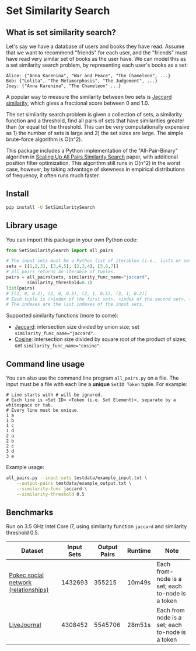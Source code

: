 # Set Similarity Search

## What is set similarity search?

Let's say we have a database of users and books they have read.
Assume that we want to recommend "friends" for each user,
and the "friends" must have read very similar set of books
as the user have. We can model this as a set similarity search problem,
by representing each user's books as a set:

```
Alice: {"Anna Karenina", "War and Peace", "The Chameleon", ...}
Bob: {"Lolita", "The Metamorphosis", "The Judgement", ...}
Joey: {"Anna Karenina", "The Chameleon" ...}
```

A popular way to measure the similarity between two sets is 
[Jaccard similarity](https://en.wikipedia.org/wiki/Jaccard_index), which
gives a fractional score between 0 and 1.0. 

The set similarity search problem is given a 
collection of sets, a 
similarity function and a threshold, find all pairs of sets that have 
similarities greater than (or equal to) the threshold. 
This can be very computationally expensive as 1) the number of sets is 
large and 2) the set sizes are large. The simple brute-force algorithm
is O(n^2).

This package includes a Python implementation of the "All-Pair-Binary" algorithm in
[Scaling Up All Pairs Similarity Search](https://static.googleusercontent.com/media/research.google.com/en//pubs/archive/32781.pdf)
paper, with additional position filter optimization. 
This algorithm still runs in
O(n^2) in the worst case, however, by taking advantage of skewness in empirical
distributions of frequency, it often runs much faster.

## Install

```bash
pip install -U SetSimilaritySearch
```

## Library usage

You can import this package in your own Python code:

```python
from SetSimilaritySearch import all_pairs

# The input sets must be a Python list of iterables (i.e., lists or sets)
sets = [[1,2,3], [3,4,5], [2,3,4], [5,6,7]]
# all_pairs returns an iterable of tuples.
pairs = all_pairs(sets, similarity_func_name="jaccard", 
        similarity_threshold=0.1)
list(pairs)
# [(1, 0, 0.2), (2, 0, 0.5), (2, 1, 0.5), (3, 1, 0.2)]
# Each tuple is (<index of the first set>, <index of the second set>, <similarity>).
# The indexes are the list indexes of the input sets.
```

Supported similarity functions (more to come):
* [Jaccard](https://en.wikipedia.org/wiki/Jaccard_index): intersection size divided by union size; set `similarity_func_name="jaccard"`.
* [Cosine](https://en.wikipedia.org/wiki/Cosine_similarity): intersection size divided by square root of the product of sizes; set `similarity_func_name="cosine"`.


## Command line usage

You can also use the command line program `all_pairs.py` on a file.
The input must be a file with each line a **unique** `SetID Token` tuple. 
For example:
```
# Line starts with # will be ignored.
# Each line is <Set ID> <Token (i.e. Set Element)>, separate by a whitespace or tab.
# Every line must be unique.
1 a
1 b
1 c
1 d
2 a
2 b
2 c
3 d
3 e
```

Example usage:
```bash
all_pairs.py --input-sets testdata/example_input.txt \
    --output-pairs testdata/example_output.txt \
    --similarity-func jaccard \
    --similarity-threshold 0.5
```

## Benchmarks

Run on 3.5 GHz Intel Core i7, using similarity function `jaccard` and 
similarity threshold 0.5.

| Dataset | Input Sets | Output Pairs | Runtime | Note |
|---------|--------------|--------------|---------|------|
| [Pokec social network (relationships)](https://snap.stanford.edu/data/soc-Pokec.html) | 1432693 | 355215 | 10m49s | Each from-node is a set; each to-node is a token |
| [LiveJournal](https://snap.stanford.edu/data/soc-LiveJournal1.html) | 4308452 | 5545706 | 28m51s | Each from node is a set; each to-node is a token |
